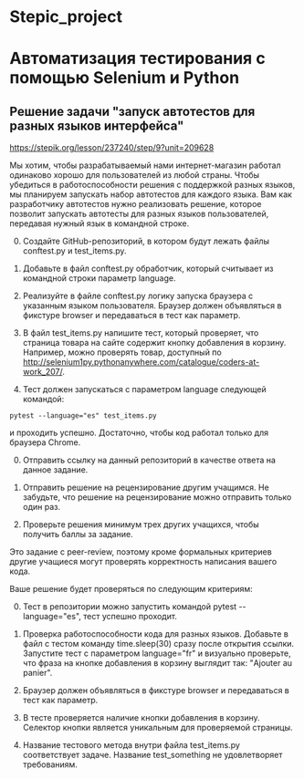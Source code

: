# Stepic_project
# Автоматизация тестирования с помощью Selenium и Python

## Решение задачи "запуск автотестов для разных языков интерфейса"

https://stepik.org/lesson/237240/step/9?unit=209628


Мы хотим, чтобы разрабатываемый нами интернет-магазин работал одинаково хорошо для пользователей из любой страны. Чтобы убедиться в работоспособности решения с поддержкой разных языков, мы планируем запускать набор автотестов для каждого языка. Вам как разработчику автотестов нужно реализовать решение, которое позволит запускать автотесты для разных языков пользователей, передавая нужный язык в командной строке.



0. Создайте GitHub-репозиторий, в котором будут лежать файлы conftest.py и test_items.py.

0. Добавьте в файл conftest.py обработчик, который считывает из командной строки параметр language.

0. Реализуйте в файле conftest.py логику запуска браузера с указанным языком пользователя. Браузер должен объявляться в фикстуре browser и передаваться в тест как параметр.

0. В файл test_items.py напишите тест, который проверяет, что страница товара на сайте содержит кнопку добавления в корзину. Например, можно проверять товар, доступный по http://selenium1py.pythonanywhere.com/catalogue/coders-at-work_207/.

0. Тест должен запускаться с параметром language следующей командой:

 ```pytest --language="es" test_items.py```

и проходить успешно. Достаточно, чтобы код работал только для браузера Сhrome.

0. Отправить ссылку на данный репозиторий в качестве ответа на данное задание.

0. Отправить решение на рецензирование другим учащимся. Не забудьте, что решение на рецензирование можно отправить только один раз.

0. Проверьте решения минимум трех других учащихся, чтобы получить баллы за задание.


Это задание с peer-review, поэтому кроме формальных критериев другие учащиеся могут проверять корректность написания вашего кода.



Ваше решение будет проверяться по следующим критериям:



0. Тест в репозитории можно запустить командой pytest --language="es", тест успешно проходит.

0. Проверка работоспособности кода для разных языков. Добавьте в файл с тестом команду time.sleep(30) сразу после открытия ссылки. Запустите тест с параметром language="fr" и визуально проверьте, что фраза на кнопке добавления в корзину выглядит так: "Ajouter au panier".

0. Браузер должен объявляться в фикстуре browser и передаваться в тест как параметр.

0. В тесте проверяется наличие кнопки добавления в корзину. Селектор кнопки является уникальным для проверяемой страницы.

0. Название тестового метода внутри файла test_items.py соответствует задаче. Название test_something не удовлетворяет требованиям.
